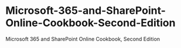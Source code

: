 # Microsoft-365-and-SharePoint-Online-Cookbook-Second-Edition
Microsoft 365 and SharePoint Online Cookbook, Second Edition
